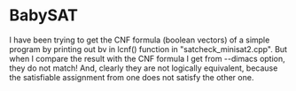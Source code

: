 # BabySAT
I have been trying to get the CNF formula (boolean vectors) of a simple program by printing out bv in lcnf() function in "satcheck_minisat2.cpp". But when I compare the result with the CNF formula I get from --dimacs option, they do not match! And, clearly they are not logically equivalent, because the satisfiable assignment from one does not satisfy the other one. 
